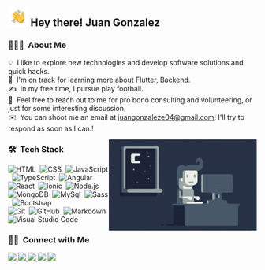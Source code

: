 <h2><img src="./assets/Hand Wave.gif" width="40" height="40">&nbsp;Hey there! Juan Gonzalez</h2>

<!-- ## 👋 &nbsp;Hey there! I'm Aditya -->

### 👨🏻‍💻 &nbsp;About Me

💡 &nbsp;I like to explore new technologies and develop software solutions and quick hacks.\
🌱 &nbsp;I'm on track for learning more about Flutter, Backend.\
✍️ &nbsp;In my free time, I pursue play football.\
💬 &nbsp;Feel free to reach out to me for pro bono consulting and volunteering, or just for some interesting discussion.\
✉️ &nbsp;You can shoot me an email at juangonzaleze04@gmail.com! I'll try to respond as soon as I can.\!

<img alt="Night Coding" src="./assets/Night-Coding.gif" align="right"/>

### 🛠 &nbsp;Tech Stack

![HTML](https://img.shields.io/badge/-HTML-05122A?style=flat&logo=HTML5)&nbsp;
![CSS](https://img.shields.io/badge/-CSS-05122A?style=flat&logo=CSS3&logoColor=1572B6)&nbsp;
![JavaScript](https://img.shields.io/badge/-JavaScript-05122A?style=flat&logo=javascript)&nbsp;
![TypeScript](https://img.shields.io/badge/-Typescript-05122A?style=flat&logo=typescript)&nbsp;
![Angular](https://img.shields.io/badge/-Angular-05122A?style=flat&logo=angular)&nbsp;
![React](https://img.shields.io/badge/-React-05122A?style=flat&logo=react)&nbsp;
![Ionic](https://img.shields.io/badge/-Ionic-05122A?style=flat&logo=ionic)&nbsp;
![Node.js](https://img.shields.io/badge/-Node.js-05122A?style=flat&logo=node.js)&nbsp;
![MongoDB](https://img.shields.io/badge/-MongoDB-05122A?style=flat&logo=mongodb)&nbsp;
![MySql](https://img.shields.io/badge/-MySql-05122A?style=flat&logo=mysql)&nbsp;
![Sass](https://img.shields.io/badge/-Sass-05122A?style=flat&logo=sass)&nbsp;
![Bootstrap](https://img.shields.io/badge/-Bootstrap-05122A?style=flat&logo=bootstrap&logoColor=563D7C)\
![Git](https://img.shields.io/badge/-Git-05122A?style=flat&logo=git)&nbsp;
![GitHub](https://img.shields.io/badge/-GitHub-05122A?style=flat&logo=github)&nbsp;
![Markdown](https://img.shields.io/badge/-Markdown-05122A?style=flat&logo=markdown)\
![Visual Studio Code](https://img.shields.io/badge/-Visual%20Studio%20Code-05122A?style=flat&logo=visual-studio-code&logoColor=007ACC)&nbsp;

### 🤝🏻 &nbsp;Connect with Me

<p>
    <a href="https://juangonzaleze.netlify.app/" target="_blank">
        <img src="https://img.shields.io/badge/-juangonzaleze.netlify.app-3423A6?style=flat&logo=Google-Chrome&logoColor=white"/>
    </a>
    <a href="https://www.linkedin.com/in/juan-gonzalez-a77b93158/8" target="_blank">
        <img src="https://img.shields.io/badge/-Juan%20Gonzalez-0077B5?style=flat&logo=Linkedin&logoColor=white"/>
    </a>
    <a href="mailto:juangonzaleze04@gmail.com" target="_blank">
        <img src="https://img.shields.io/badge/-juangonzaleze04@gmail.com-D14836?style=flat&logo=Gmail&logoColor=white"/>
    </a>
    <a href="https://instagram.com/juangonzaleze" target="_blank">
        <img src="https://img.shields.io/badge/-@juangonzaleze-E4405F?style=flat&logo=Instagram&logoColor=white"/>
    </a>
    <a href="https://facebook.com/765667497" target="_blank">
        <img src="https://img.shields.io/badge/-@Juan%20Gonzalez-1877F2?style=flat&logo=Facebook&logoColor=white"/>
    </a>
</p>
